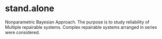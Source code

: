 # stand.alone

Nonparametric Bayesian Approach. The purpose is to study reliability of Multiple repairable systems. Complex repairable systems arranged in series were considered.
